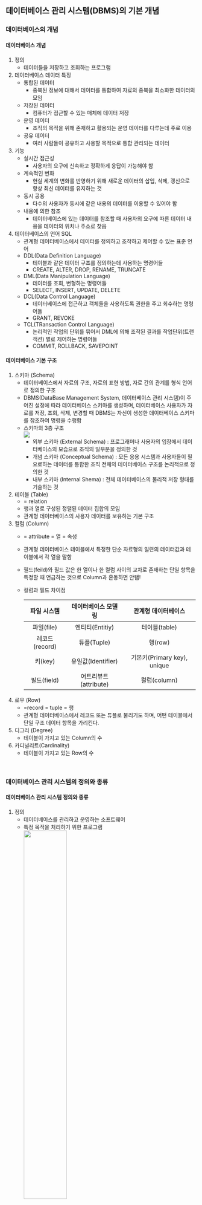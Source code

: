 ## 데이터베이스 관리 시스템(DBMS)의 기본 개념

### 데이터베이스의 개념
#### 데이터베이스 개념
1. 정의
   - 데이터들을 저장하고 조회하는 프로그램
2. 데이터베이스 데이터 특징
   - 통합된 데이터
      - 중복된 정보에 대해서 데이터를 통합하여 자료의 중복을 최소화한 데이터의 모임
   - 저장된 데이터
      - 컴퓨터가 접근할 수 있는 매체에 데이터 저장
   - 운영 데이터
      - 조직의 목적을 위해 존재하고 활용되는 운영 데이터를 다루는데 주로 이용
   - 공유 데이터
      - 여러 사람들이 공유하고 사용할 목적으로 통합 관리되는 데이터
2. 기능
   - 실시간 접근성
      - 사용자의 요구에 신속하고 정확하게 응답이 가능해야 함
   - 계속적인 변화
      - 현실 세계의 변화를 반영하기 위해 새로운 데이터의 삽입, 삭제, 갱신으로 항상 최신 데이터를 유지하는 것
   - 동시 공용
      - 다수의 사용자가 동시에 같은 내용의 데이터를 이용할 수 있어야 함 
   - 내용에 의한 참조
      - 데이터베이스에 있는 데이터를 참조할 때 사용자의 요구에 따른 데이터 내용을 데이터의 위치나 주소로 찾음
3. 데이터베이스의 언어 SQL
   - 관계형 데이터베이스에서 데이터를 정의하고 조작하고 제어할 수 있는 표준 언어
   - DDL(Data Definition Language)
      - 테이블과 같은 데이터 구조를 정의하는데 사용하는 명령어들
      - CREATE, ALTER, DROP, RENAME, TRUNCATE
   - DML(Data Manipulation Language)
      - 데이터를 조회, 변형하는 명령어들
      - SELECT, INSERT, UPDATE, DELETE
   - DCL(Data Control Language)
      - 데이터베이스에 접근하고 객체들을 사용하도록 권한을 주고 회수하는 명령어들
      - GRANT, REVOKE
   - TCL(TRansaction Control Language)
      - 논리적인 작업의 단위를 묶어서 DML에 의해 조작된 결과를 작업단위(트랜잭션) 별로 제어하는 명령어들
      - COMMIT, ROLLBACK, SAVEPOINT 

#### 데이터베이스 기본 구조
1. 스키마 (Schema)
   - 데이터베이스에서 자료의 구조, 자료의 표현 방법, 자료 간의 관계를 형식 언어로 정의한 구조
   - DBMS(DataBase Management System, 데이터베이스 관리 시스템)이 주어진 설정에 따라 데이터베이스 스키마를 생성하며, 데이터베이스 사용자가 자료를 저장, 조회, 삭제, 변경할 때 DBMS는 자신이 생성한 데이터베이스 스키마를 참조하여 명령을 수행함
   - 스키마의 3층 구조 <br>
    <img src = "https://img1.daumcdn.net/thumb/R1280x0/?scode=mtistory2&fname=https%3A%2F%2Fblog.kakaocdn.net%2Fdn%2FcMEgdH%2Fbtqv8xNyg6t%2FiK30LSKBoR32UzaPteYcQk%2Fimg.jpg"> <br>
     - 외부 스키마 (External Schema) : 프로그래머나 사용자의 입장에서 데이터베이스의 모습으로 조직의 일부분을 정의한 것
     - 개념 스키마 (Conceptual Schema) : 모든 응용 시스템과 사용자들이 필요로하는 데이터를 통합한 조직 전체의 데이터베이스 구조를 논리적으로 정의한 것
     - 내부 스키마 (Internal Shema) : 전체 데이터베이스의 물리적 저장 형태를 기술하는 것
2. 테이블 (Table)
   - = relation
   - 행과 열로 구성된 정렬된 데이터 집합의 모임
   - 관계형 데이터베이스의 사용자 데이터를 보유하는 기본 구조 
3. 컬럼 (Column)
   - = attribute = 열 = 속성
   - 관계형 데이터베이스 테이블에서 특정한 단순 자료형의 일련의 데이터값과 테이블에서 각 열을 말함
   - 필드(feild)와 필드 값은 한 열이나 한 컬럼 사이의 교차로 존재하는 단일 항목을 특정할 때 언급하는 것으로 Column과 혼동하면 안됌!
   - 컬럼과 필드 차이점 <br>
     
      | 파일 시스템 | 데이터베이스 모델링 | 관계형 데이터베이스 |
      |:---:|:---:|:---:|
      | 파일(file) | 엔티티(Entitiy) | 테이블(table) |
      | 레코드(record) | 튜플(Tuple) | 행(row) |
      | 키(key) | 유일값(Identifier) | 기본키(Primary key), unique | 
      | 필드(field) | 어트리뷰트(attribute) | 컬럼(column) |
4. 로우 (Row)
   - =record = tuple = 행
   - 관계형 데이터베이스에서 레코드 또는 튜플로 불리기도 하며, 어떤 테이블에서 단일 구조 데이터 항목을 가리킨다.
5. 디그리 (Degree)
   - 테이블이 가지고 있는 Column의 수 
6. 카디널리트(Cardinality)
   - 테이블이 가지고 있는 Row의 수

<br>

### 데이터베이스 관리 시스템의 정의와 종류
#### 데이터베이스 관리 시스템 정의와 종류
1. 정의 <br>
   - 데이터베이스를 관리하고 운영하는 소프트웨어
   - 특정 목적을 처리하기 위한 프로그램
  <br> <img src = "https://hongong.hanbit.co.kr/wp-content/uploads/2021/11/DBMS_%EA%B0%9C%EB%85%90.png" width ="50%" ><br>
2. 구성 <br>
   <img src = "https://img1.daumcdn.net/thumb/R1280x0/?scode=mtistory2&fname=https%3A%2F%2Fblog.kakaocdn.net%2Fdn%2F9QHJh%2Fbtqv7O348Ud%2FChBPHpTRWHo0IYA8OlYuq0%2Fimg.png" width="50%"> <br>
   - 데이터베이스 관리 시스템은 기능에 따라 크게 질의 처리기와 저장 데이터 관리자로 구성되어있다.
   - 질의 처리기
      - 사용자의 데이터 처리 요구를 해석하여 처리하는 역할
      - DDL 컴파일러
         - 데이터 정의어로 작성된 스키마를 해석
         - 데이터베이스를 생성하거나, 스키마의 정의를 데이터 사전에 저장
      - DML 프리컴파일러
         - 응용 프로그램에 삽입된 데이터 조작어를 추출하여 DML 컴파일러에 전달
      - DML 컴파일러
         - 데이터 조작어(삽입, 삭제, 수정, 검색) 요청을 분석하여 런타임 데이터베이스 처리기가 이해할 수 있도록 해석
      - 런타임 데이터베이스 처리기
         - 저장 데이터 관리자를 통해 데이터베이스 접근하여 DML 컴파일러로 부터 전달받은 요청을 데이터베이스에서 실제로 실행
      - 트랜잭션 관리자
         - 데이터베이스에 접근하는 과정에서 사용자의 접근 권한이 유효한지 검사하고, 데이터베이스 무결성을 유지하기 위한 제약조건 위반 여부를 확인
         - 회복이나 병행 수행과 관련된 작업도 함 <br>
      > **컴파일러란**  <br>
      > 특정 프로그래밍 언어로 쓰여 있는 문서를 다른 프로그래밍 언어로 옮기는 프로그램으로 우리가 작성한 고급 프로그래밍 언어는 컴파일러가 컴퓨터가 이해할 수 있는 언어(기계어)로 변환해주어야 실행됨 <br>
   - 저장 데이터 관리자
      - 디스크에 저장되어 있는 사용자 데이터베이스와 데이터 사전을 관리하고 접근 <br>
      - 디스크에 저장된 데이터에 접근하는 것은 운영체제의 기본 기능이므로 저장 데이터 관리자는 운영체제의 도움을 받아 데이터베이스에 대한 접근을 수행 <br>
      > **데이터 사전이란**  <br>
      > 시스템 카탈로그라고도 하며 데이터베이스에 저장되는 데이터에 관한 정보를 저장함 <br>
      > 데이터에 대한 정보를 의미하기 때문에 메타 데이터라고도 함 <br>
3. 필수 기능
   - 데이터 정의 기능
      - 데이터의 논리적, 물리적 구조를 정의할 수 있어야함
   - 데이터 조작 기능
      - 사용자가 자연 언어에 가까운 수준으로 데이터를 검색, 변경, 삭제할 수 있어야함
      - 데이터의 접근 방법이 효율적이며 명확해짐
   - 데이터 제어 기능
      - 동시성 제어 기능 : 사용자가 동시에 데이터를 사용하고자 할 때 감시, 감독하는 기능이 있어야함
      - 보안 권한 기능: 데이터를 외부로부터 보호해야 하며 데이터의 사용 권한을 구분하여 사용할 수 있도록 해야함
      - 무결성 및 제약조건 유지 기능 : 데이터가 변경, 수정되는 과정에서 데이터의 정확성과 일관성이 유지되도록 해야함   
4. 특징
   - 데이터 무결성
     - 부적절한 자료가 입력되어 동일한 내용에 대하여 서로 다른 데이터가 저장되는 것을 허용하지 않는 성질
   - 데이터 일관성
     - 삽입, 삭제, 갱신, 생성 후에도 저장된 데이터가 변함없이 일정한 성질
   - 데이터 회복성
     - 장애가 발생하였을 시 원래 상태로 복구되어야 하는 성질
   - 데이터 보안성
      - 불법적인 노출, 변경, 손실로부터 보호되어야 하는 성질
   - 데이터 효율성
     - 응답 시간, 저장 공간 활용 등이 최적화되어 사용자, 소프트웨어, 요구 조건 등을 만족시켜야 하는 성질
5. 장단점
   - 장점
      - 데이터의 중복을 최소화함
      - 데이터를 많은 사용자가 공유할 수 있음
      - 데이터를 규칙에 맞게 표준화시켜 관리할 수 있음
      - 데이터의 보안과 무결성을 유지할 수 있음
      - 종합적인 데이터의 관리를 통해 데이터의 일관성을 유지 
   - 단점
      - 데이터의 규모가 크고, 복잡하여 구축 자체가 매우 어려움
      - 데이터 파괴에 대한 회복이 매우 어려움
      - 일정 부분에 문제가 발생하였을 때 전체 시스템에 영향을 주는 경우가 발생
      - 구축 비용 큼
6. 종류
      | DBMS | 제작사 | 작동 운영체제 | 기타 |
      |:---:|:---:|:---:|:---:|
      | MySQL | Oracle | Unix, Linux, Windows, Mac | 오픈 소스(무료), 상용 |
      | MariaDB | MariaDB | Unix, Linux, Windows | 오픈 소스(무료), MySQL 초기 개발자들이 독립해서 만듦 |
      | PostgreSQL | PostgreSQL | Unix, Linux, Windows, Mac | 오픈 소스(무료) |
      | Oracle | Oracle | Unix, Linux, Windows | 상용 시장 점유율 1위 |
      | SQL Server | Microsoft | Windows | 주로 중/대형급 시장에서 사용 |
      | DB2 | IBM | Unix, Linux, Windows | 메인프레임 시장 점유율 1위 |
      | Access | Microsoft | Windows | PC용 |
      | SQLite | SQLite | Android, IOS | 모바일 전용, 오픈 소스(무료) |

<br>

### 데이터베이스 관리 시스템의 발전 과정.
#### 데이터베이스 관리 시스템의 발전 과정.
1. 발전 과정 <br>
   | 구분 | 모델 | DMBS |
   |:---:|:---:|:---:|
   | 1세대 | 파일시스템 | ISAM <br> VSAM |
   | 2세대 | 계층형 DBMS (HDBMS) | IMS <br> System2000 |
   | 3세대 | 네트워크형 DBMS (NDBMS) | IDS <br> TOTAL <br> IDMS |
   | 4세대 | 관계형 DBMS (RDBMS) | Oracle <br> My-SQL <br> DB2 <br> SQL Server <br> Sybase |
   | 5세대 | 객체지향형 DBMS (ODBMS) | Object Store <br> UniSQL | <br>
   
   - 계층형 DBMS (HDBMS) <br>
     <img src = "https://hongong.hanbit.co.kr/wp-content/uploads/2021/11/%EA%B3%84%EC%B8%B5%ED%98%95DBMS.png" width ="60%"> <br>
     - 처음으로 등장한 DBMS 개념으로 1960년대에 시작되었음
     - 각 계층은 트리 형태를 갖음
     - 처음 구성을 완료한 후에 이를 변경하기가 까다로움
     - 다른 구성원을 찾아가는 것이 비효율적
     - 지금은 사용하지 않는 형태 <br>
   - 네트워크형 DMBS (NDBMS)<br>
     <img src = "https://hongong.hanbit.co.kr/wp-content/uploads/2021/11/%EB%A7%9D%ED%98%95DBMS.png" width ="60%"> <br>
     - 계층형 DBMS의 문제점을 개선하기 위해 1970년대에 등장
     - 하위에 있는 구성원들끼리도 연결된 유연한 구조
     - 망형 DBMS를 잘 활용하려면 프로그래머가 모든 구조를 이해해야만 프로그램 작성이 가능하다는 단점이 있음
     - 지금 거의 사용하지 않는 형태 <br>
   - 관계형 DBMS (RDBMS)<br>
     <img src = "https://hongong.hanbit.co.kr/wp-content/uploads/2021/11/sql_table.png" width ="60%"> <br>
     - Relational DBMS
     - 대부분의 DMBS가 RDBMS 형태로 사용됨
     - 테이블로 이루어져있으며, 테이블은 열과 행으로 이루어져 있음 (테이블은 RDMBS의 최소 단위) <br>
   - 객체지향형 DBMS (ODBMS)<br>
     <img src = "https://prepinstadotcom.s3.ap-south-1.amazonaws.com/wp-content/uploads/2023/01/Object-Oriented-Database-Model-in-DBMS.webp" width ="60%"> <br>
     - 1980년대에 개발된 DBMS
     - 데이터를 객체의 형태로 표현하는 방식
     - 객체지향 프로그래밍 언어와 호환성이 높고 복잡한 데이터 타입을 지원함
     - 성능이 낮고 표준화가 부족하고 SQL과 호환되지 않음
   - No SQL <br>
     <img src = "https://learn.microsoft.com/ko-kr/dotnet/architecture/cloud-native/media/types-of-nosql-datastores.png" width ="60%"> <br>
     - Not Only SQL
     - 2000년대에 개발된 DBMS
     - 테이블 형태의 관계형 모델이 아닌 여러가지 모델로 데이터를 표현하는 방식
     - 어느 한가지 형태의 데이터베이스를 지칭하지 않고, RDBMS의 테이블 형태가 아닌 형태를 띈 DB를 총칭
     - RDMS보다 확장성과 가용성이 높고 유연한 스키마를 가짐
     - 대용량 데이터나 분산 처리에 매우 빠르게 대응 가능
     - 데이터의 일관성은 보장되지 않고 기존 SQL과 호환되지 않음
3. 언어 분류 <br>
   <img src = "https://hongong.hanbit.co.kr/wp-content/uploads/2021/11/DBMS-%EC%A0%9C%ED%92%88.png" width ="60%"> <br>

<br>

> **출처** <br>
> <a href="https://dobby-the-house-elf.tistory.com/85">데이터베이스 기본 구조</a><br>
> <a href="https://hoyashu.tistory.com/6">컬럼과 필드 차이</a> <br>
> <a href="https://hongong.hanbit.co.kr/%EB%8D%B0%EC%9D%B4%ED%84%B0%EB%B2%A0%EC%9D%B4%EC%8A%A4-%EC%9D%B4%ED%95%B4%ED%95%98%EA%B8%B0-databasedb-dbms-sql%EC%9D%98-%EA%B0%9C%EB%85%90/">DBMS 개념</a> <br>
> <a href="https://inpa.tistory.com/entry/DB-%F0%9F%93%9A-%EB%8D%B0%EC%9D%B4%ED%84%B0%EB%B2%A0%EC%9D%B4%EC%8A%A4-%EA%B8%B0%EC%B4%88-%EA%B0%9C%EB%85%90">데이터베이스 개념, DBMS 발전 과정</a>

